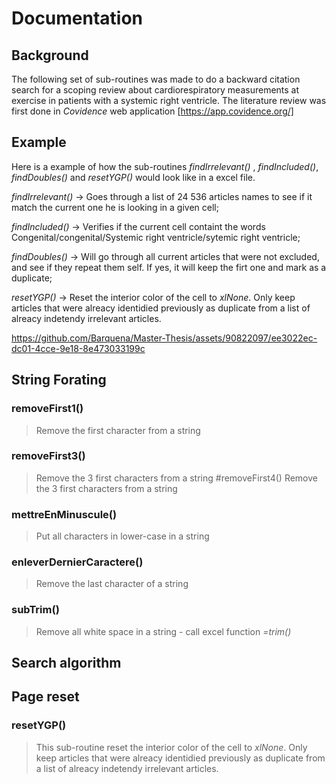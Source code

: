 # Documentation

## Background
The following set of sub-routines was made to do a backward citation search for a scoping review about cardiorespiratory measurements at exercise in patients with a systemic right ventricle.
The literature review was first done in *Covidence* web application [https://app.covidence.org/]
## Example
Here is a example of how the sub-routines *findIrrelevant()* , *findIncluded()*, *findDoubles()* and *resetYGP()* would look like in a excel file.

*findIrrelevant()*  -> Goes through a list of 24 536 articles names to see if it match the current one he is looking in a given cell;

*findIncluded()*    -> Verifies if the current cell containt the words Congenital/congenital/Systemic right ventricle/sytemic right ventricle;

*findDoubles()*     -> Will go through all current articles that were not excluded, and see if they repeat them self. If yes, it will keep the firt one and mark as a duplicate;

*resetYGP()*        -> Reset the interior color of the cell to *xlNone*. Only keep articles that were alreacy identidied previously as duplicate from a list of alreacy indetendy irrelevant articles.

https://github.com/Barquena/Master-Thesis/assets/90822097/ee3022ec-dc01-4cce-9e18-8e473033199c


## String Forating
### removeFirst1()
>Remove the first character from a string 
### removeFirst3()
> Remove the 3 first characters from a string
> #removeFirst4()
>Remove the 3 first characters from a string
### mettreEnMinuscule()
>Put all characters in lower-case in a string
### enleverDernierCaractere()
>Remove the last character of a string
### subTrim()
>Remove all white space in a string - call excel function *=trim()*

## Search algorithm

## Page reset
### resetYGP()
> This sub-routine reset the interior color of the cell to *xlNone*. Only keep articles that were alreacy identidied previously as duplicate from a list of alreacy indetendy irrelevant articles.

